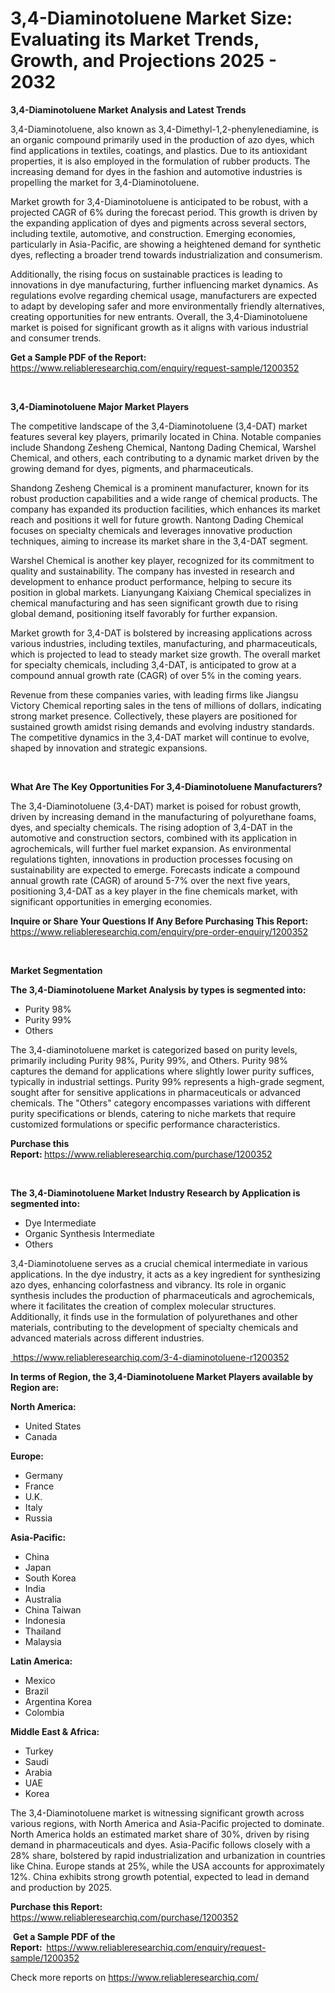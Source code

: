 <p><h1>3,4-Diaminotoluene Market Size: Evaluating its Market Trends, Growth, and Projections 2025 - 2032</h1></p><p><strong>3,4-Diaminotoluene Market Analysis and Latest Trends</strong></p>
<p><p>3,4-Diaminotoluene, also known as 3,4-Dimethyl-1,2-phenylenediamine, is an organic compound primarily used in the production of azo dyes, which find applications in textiles, coatings, and plastics. Due to its antioxidant properties, it is also employed in the formulation of rubber products. The increasing demand for dyes in the fashion and automotive industries is propelling the market for 3,4-Diaminotoluene.</p><p>Market growth for 3,4-Diaminotoluene is anticipated to be robust, with a projected CAGR of 6% during the forecast period. This growth is driven by the expanding application of dyes and pigments across several sectors, including textile, automotive, and construction. Emerging economies, particularly in Asia-Pacific, are showing a heightened demand for synthetic dyes, reflecting a broader trend towards industrialization and consumerism.</p><p>Additionally, the rising focus on sustainable practices is leading to innovations in dye manufacturing, further influencing market dynamics. As regulations evolve regarding chemical usage, manufacturers are expected to adapt by developing safer and more environmentally friendly alternatives, creating opportunities for new entrants. Overall, the 3,4-Diaminotoluene market is poised for significant growth as it aligns with various industrial and consumer trends.</p></p>
<p><strong>Get a Sample PDF of the Report:&nbsp;</strong> <a href="https://www.reliableresearchiq.com/enquiry/request-sample/1200352?utm_campaign=2580&utm_medium=2&utm_source=Github&utm_content=ia&utm_term=22032025&utm_id=34-diaminotoluene">https://www.reliableresearchiq.com/enquiry/request-sample/1200352</a></p>
<p>&nbsp;</p>
<p><strong>3,4-Diaminotoluene Major Market Players</strong></p>
<p><p>The competitive landscape of the 3,4-Diaminotoluene (3,4-DAT) market features several key players, primarily located in China. Notable companies include Shandong Zesheng Chemical, Nantong Dading Chemical, Warshel Chemical, and others, each contributing to a dynamic market driven by the growing demand for dyes, pigments, and pharmaceuticals.</p><p>Shandong Zesheng Chemical is a prominent manufacturer, known for its robust production capabilities and a wide range of chemical products. The company has expanded its production facilities, which enhances its market reach and positions it well for future growth. Nantong Dading Chemical focuses on specialty chemicals and leverages innovative production techniques, aiming to increase its market share in the 3,4-DAT segment.</p><p>Warshel Chemical is another key player, recognized for its commitment to quality and sustainability. The company has invested in research and development to enhance product performance, helping to secure its position in global markets. Lianyungang Kaixiang Chemical specializes in chemical manufacturing and has seen significant growth due to rising global demand, positioning itself favorably for further expansion.</p><p>Market growth for 3,4-DAT is bolstered by increasing applications across various industries, including textiles, manufacturing, and pharmaceuticals, which is projected to lead to steady market size growth. The overall market for specialty chemicals, including 3,4-DAT, is anticipated to grow at a compound annual growth rate (CAGR) of over 5% in the coming years.</p><p>Revenue from these companies varies, with leading firms like Jiangsu Victory Chemical reporting sales in the tens of millions of dollars, indicating strong market presence. Collectively, these players are positioned for sustained growth amidst rising demands and evolving industry standards. The competitive dynamics in the 3,4-DAT market will continue to evolve, shaped by innovation and strategic expansions.</p></p>
<p>&nbsp;</p>
<p><strong>What Are The Key Opportunities For 3,4-Diaminotoluene Manufacturers?</strong></p>
<p><p>The 3,4-Diaminotoluene (3,4-DAT) market is poised for robust growth, driven by increasing demand in the manufacturing of polyurethane foams, dyes, and specialty chemicals. The rising adoption of 3,4-DAT in the automotive and construction sectors, combined with its application in agrochemicals, will further fuel market expansion. As environmental regulations tighten, innovations in production processes focusing on sustainability are expected to emerge. Forecasts indicate a compound annual growth rate (CAGR) of around 5-7% over the next five years, positioning 3,4-DAT as a key player in the fine chemicals market, with significant opportunities in emerging economies.</p></p>
<p><strong>Inquire or Share Your Questions If Any Before Purchasing This Report:</strong> <a href="https://www.reliableresearchiq.com/enquiry/pre-order-enquiry/1200352?utm_campaign=2580&utm_medium=2&utm_source=Github&utm_content=ia&utm_term=22032025&utm_id=34-diaminotoluene">https://www.reliableresearchiq.com/enquiry/pre-order-enquiry/1200352</a></p>
<p>&nbsp;</p>
<p><strong>Market Segmentation</strong></p>
<p><strong>The 3,4-Diaminotoluene Market Analysis by types is segmented into:</strong></p>
<p><ul><li>Purity 98%</li><li>Purity 99%</li><li>Others</li></ul></p>
<p><p>The 3,4-diaminotoluene market is categorized based on purity levels, primarily including Purity 98%, Purity 99%, and Others. Purity 98% captures the demand for applications where slightly lower purity suffices, typically in industrial settings. Purity 99% represents a high-grade segment, sought after for sensitive applications in pharmaceuticals or advanced chemicals. The "Others" category encompasses variations with different purity specifications or blends, catering to niche markets that require customized formulations or specific performance characteristics.</p></p>
<p><strong>Purchase this Report:&nbsp;</strong><a href="https://www.reliableresearchiq.com/purchase/1200352?utm_campaign=2580&utm_medium=2&utm_source=Github&utm_content=ia&utm_term=22032025&utm_id=34-diaminotoluene">https://www.reliableresearchiq.com/purchase/1200352</a></p>
<p>&nbsp;</p>
<p><strong>The 3,4-Diaminotoluene Market Industry Research by Application is segmented into:</strong></p>
<p><ul><li>Dye Intermediate</li><li>Organic Synthesis Intermediate</li><li>Others</li></ul></p>
<p><p>3,4-Diaminotoluene serves as a crucial chemical intermediate in various applications. In the dye industry, it acts as a key ingredient for synthesizing azo dyes, enhancing colorfastness and vibrancy. Its role in organic synthesis includes the production of pharmaceuticals and agrochemicals, where it facilitates the creation of complex molecular structures. Additionally, it finds use in the formulation of polyurethanes and other materials, contributing to the development of specialty chemicals and advanced materials across different industries.</p></p>
<p><a href="https://www.reliableresearchiq.com/3-4-diaminotoluene-r1200352?utm_campaign=2580&utm_medium=2&utm_source=Github&utm_content=ia&utm_term=22032025&utm_id=34-diaminotoluene">&nbsp;https://www.reliableresearchiq.com/3-4-diaminotoluene-r1200352</a></p>
<p><strong>In terms of Region, the 3,4-Diaminotoluene Market Players available by Region are:</strong></p>
<p>
    <p> <strong> North America: </strong>
        <ul>
            <li>United States</li>
            <li>Canada</li>
        </ul>
        </p> 
    <p> <strong> Europe: </strong>
        <ul>
            <li>Germany</li>
            <li>France</li>
            <li>U.K.</li>
            <li>Italy</li>
            <li>Russia</li>
        </ul>
        </p> 
    <p> <strong> Asia-Pacific: </strong>
        <ul>
            <li>China</li>
            <li>Japan</li>
            <li>South Korea</li>
            <li>India</li>
            <li>Australia</li>
            <li>China Taiwan</li>
            <li>Indonesia</li>
            <li>Thailand</li>
            <li>Malaysia</li>
        </ul>
        </p> 
    <p> <strong> Latin America: </strong>
        <ul>
            <li>Mexico</li>
            <li>Brazil</li>
            <li>Argentina Korea</li>
            <li>Colombia</li>
        </ul>
        </p> 
    <p> <strong> Middle East & Africa: </strong>
        <ul>
            <li>Turkey</li>
            <li>Saudi</li>
            <li>Arabia</li>
            <li>UAE</li>
            <li>Korea</li>
        </ul>
    </p>
    </p>
<p><p>The 3,4-Diaminotoluene market is witnessing significant growth across various regions, with North America and Asia-Pacific projected to dominate. North America holds an estimated market share of 30%, driven by rising demand in pharmaceuticals and dyes. Asia-Pacific follows closely with a 28% share, bolstered by rapid industrialization and urbanization in countries like China. Europe stands at 25%, while the USA accounts for approximately 12%. China exhibits strong growth potential, expected to lead in demand and production by 2025.</p></p>
<p><strong>Purchase this Report: </strong><a href="https://www.reliableresearchiq.com/purchase/1200352?utm_campaign=2580&utm_medium=2&utm_source=Github&utm_content=ia&utm_term=22032025&utm_id=34-diaminotoluene">https://www.reliableresearchiq.com/purchase/1200352</a></p>
<p>&nbsp;<strong>Get a Sample PDF of the Report:&nbsp;&nbsp;</strong><a href="https://www.reliableresearchiq.com/enquiry/request-sample/1200352?utm_campaign=2580&utm_medium=2&utm_source=Github&utm_content=ia&utm_term=22032025&utm_id=34-diaminotoluene">https://www.reliableresearchiq.com/enquiry/request-sample/1200352</a></p>
<p><strong></strong></p>
<p>Check more reports on <a href="https://www.reliableresearchiq.com/?utm_campaign=2580&utm_medium=2&utm_source=Github&utm_content=ia&utm_term=22032025&utm_id=34-diaminotoluene">https://www.reliableresearchiq.com/</a></p>